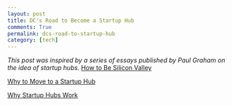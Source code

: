 ```yaml
---
layout: post
title: DC's Road to Become a Startup Hub
comments: True
permalink: dcs-road-to-startup-hub
category: [tech]
---
```


*This post was inspired by a series of essays published by Paul Graham on the idea of startup hubs.*
[How to Be Silicon Valley](http://paulgraham.com/siliconvalley.html)

[Why to Move to a Startup Hub](http://paulgraham.com/startuphubs.html)

[Why Startup Hubs Work](http://paulgraham.com/hubs.html)